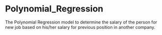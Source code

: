 # Polynomial_Regression
The Polynomial Regression model to determine the salary of the person for new job based on his/her salary for previous position in another company.
